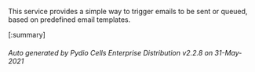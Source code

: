 






This service provides a simple way to trigger emails to be sent or queued, based on predefined email templates.

[:summary]

###### Auto generated by Pydio Cells Enterprise Distribution v2.2.8 on 31-May-2021
